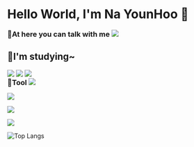 # Hello World, I'm Na YounHoo 👋

<h3 style="display: inline">📣At here you can talk with me</h3>
<a href="https://www.instagram.com/y.h____0603/">
  <img src="https://img.shields.io/badge/Instagram-%23E4405F?style=flat-square&logo=instagram&logoColor=white"/>
</a>

## 📖I'm studying~
<div>
<img src="https://img.shields.io/badge/html-%23E34F26?style=flat-square&logo=html5&logoColor=white"/>
<img src="https://img.shields.io/badge/css-%231572B6?style=flat-square&logo=css3&logoColor=white"/>
<img src="https://img.shields.io/badge/JavaScript-%23F7DF1E?style=flat-square&logo=javascript&logoColor=white"/>
</div>

<div>
<h3 style="display: inline"> 🔨Tool</h3>
<img src="https://img.shields.io/badge/ Visual%20Studio%20Code-%23007ACC?style=flat-square&logo=visualstudiocode&logoColor=white"/>
</div>




![](https://github-profile-summary-cards.vercel.app/api/cards/profile-details?username=theabbie&theme=github_dark)

![](https://github-profile-summary-cards.vercel.app/api/cards/productive-time?username=theabbie&theme=github_dark)

![](https://cr-skills-chart-widget.azurewebsites.net/api/api?username=theabbie)

![Top Langs](https://github-readme-stats.vercel.app/api/top-langs/?username=pureyounhoo0&layout=compact&langs_count=3
)
